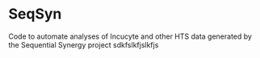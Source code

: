 # SeqSyn
Code to automate analyses of Incucyte and other HTS data generated by the Sequential Synergy project
sdkfslkfjslkfjs
